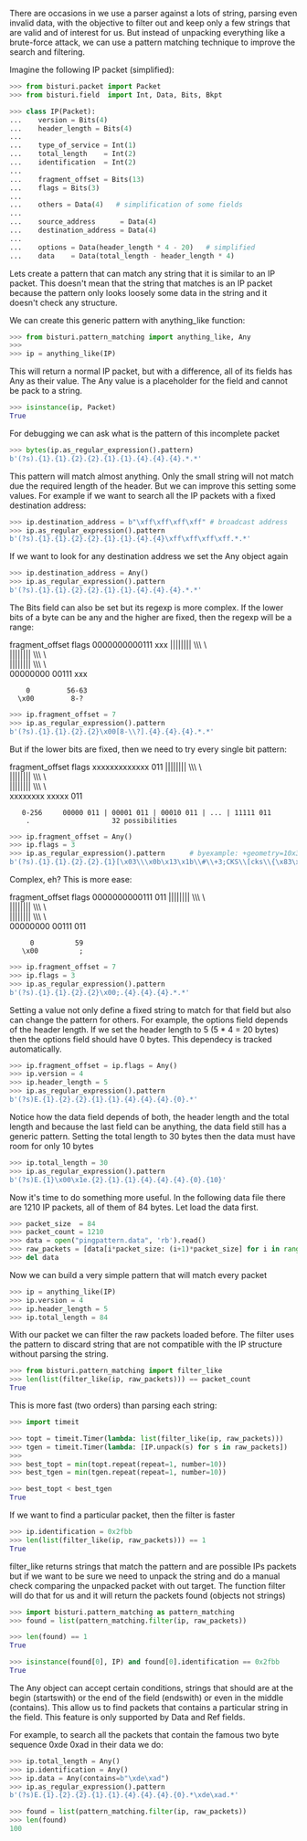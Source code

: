 There are occasions in we use a parser against a lots of string, parsing even invalid data, with the objective to filter
out and keep only a few strings that are valid and of interest for us.
But instead of unpacking everything like a brute-force attack, we can use a pattern matching technique to
improve the search and filtering.

Imagine the following IP packet (simplified):

```python
>>> from bisturi.packet import Packet
>>> from bisturi.field  import Int, Data, Bits, Bkpt

>>> class IP(Packet):
...    version = Bits(4)
...    header_length = Bits(4)
...
...    type_of_service = Int(1)
...    total_length    = Int(2)
...    identification  = Int(2)
...
...    fragment_offset = Bits(13)
...    flags = Bits(3)
...
...    others = Data(4)   # simplification of some fields
...
...    source_address      = Data(4)
...    destination_address = Data(4)
...
...    options = Data(header_length * 4 - 20)   # simplified
...    data    = Data(total_length - header_length * 4)

```


Lets create a pattern that can match any string that it is similar to an IP packet. This doesn't mean that
the string that matches is an IP packet because the pattern only looks loosely some data in the string and
it doesn't check any structure.

We can create this generic pattern with anything_like function:

```python
>>> from bisturi.pattern_matching import anything_like, Any
>>>
>>> ip = anything_like(IP)

```

This will return a normal IP packet, but with a difference, all of its fields has Any as their value.
The Any value is a placeholder for the field and cannot be pack to a string.

```python
>>> isinstance(ip, Packet)
True

```

For debugging we can ask what is the pattern of this incomplete packet

```python
>>> bytes(ip.as_regular_expression().pattern)
b'(?s).{1}.{1}.{2}.{2}.{1}.{1}.{4}.{4}.{4}.*.*'

```

This pattern will match almost anything. Only the small string will not match due the required length of the header.
But we can improve this setting some values. For example if we want to search all the IP packets with a fixed destination
address:

```python
>>> ip.destination_address = b"\xff\xff\xff\xff" # broadcast address
>>> ip.as_regular_expression().pattern
b'(?s).{1}.{1}.{2}.{2}.{1}.{1}.{4}.{4}\xff\xff\xff\xff.*.*'

```

If we want to look for any destination address we set the Any object again

```python
>>> ip.destination_address = Any()
>>> ip.as_regular_expression().pattern
b'(?s).{1}.{1}.{2}.{2}.{1}.{1}.{4}.{4}.{4}.*.*'

```

The Bits field can also be set but its regexp is more complex.
If the lower bits of a byte can be any and the higher are fixed, then the regexp will be a range:

  fragment_offset flags
     0000000000111 xxx
     |||||||| \\\\\ \\\
     ||||||||  \\\\\ \\\
     ||||||||   \\\\\ \\\
     00000000    00111 xxx

        0         56-63
      \x00         8-?

```python
>>> ip.fragment_offset = 7
>>> ip.as_regular_expression().pattern
b'(?s).{1}.{1}.{2}.{2}\x00[8-\\?].{4}.{4}.{4}.*.*'

```

But if the lower bits are fixed, then we need to try every single bit pattern:

  fragment_offset flags
     xxxxxxxxxxxxx 011
     |||||||| \\\\\ \\\
     ||||||||  \\\\\ \\\
     ||||||||   \\\\\ \\\
     xxxxxxxx    xxxxx 011

       0-256     00000 011 | 00001 011 | 00010 011 | ... | 11111 011
        .                    32 possibilities

```python
>>> ip.fragment_offset = Any()
>>> ip.flags = 3
>>> ip.as_regular_expression().pattern		# byexample: +geometry=10x300
b'(?s).{1}.{1}.{2}.{2}.{1}[\x03\\\x0b\x13\x1b\\#\\+3;CKS\\[cks\\{\x83\x8b\x93\x9b\xa3\xab\xb3\xbb\xc3\xcb\xd3\xdb\xe3\xeb\xf3\xfb].{4}.{4}.{4}.*.*'

```

Complex, eh?
This is more ease:

  fragment_offset flags
     0000000000111 011
     |||||||| \\\\\ \\\
     ||||||||  \\\\\ \\\
     ||||||||   \\\\\ \\\
     00000000    00111 011

         0          59
       \x00          ;

```python
>>> ip.fragment_offset = 7
>>> ip.flags = 3
>>> ip.as_regular_expression().pattern
b'(?s).{1}.{1}.{2}.{2}\x00;.{4}.{4}.{4}.*.*'

```


Setting a value not only define a fixed string to match for that field but also can change the pattern for others.
For example, the options field depends of the header length. If we set the header length to 5 (5 * 4 = 20 bytes) then
the options field should have 0 bytes. This dependecy is tracked automatically.

```python
>>> ip.fragment_offset = ip.flags = Any()
>>> ip.version = 4
>>> ip.header_length = 5
>>> ip.as_regular_expression().pattern
b'(?s)E.{1}.{2}.{2}.{1}.{1}.{4}.{4}.{4}.{0}.*'

```

Notice how the data field depends of both, the header length and the total length and because the last field can
be anything, the data field still has a generic pattern.
Setting the total length to 30 bytes then the data must have room for only 10 bytes

```python
>>> ip.total_length = 30
>>> ip.as_regular_expression().pattern
b'(?s)E.{1}\x00\x1e.{2}.{1}.{1}.{4}.{4}.{4}.{0}.{10}'

```

Now it's time to do something more useful. In the following data file there are 1210  IP packets, 
all of them of 84 bytes.
Let load the data first.

```python
>>> packet_size  = 84
>>> packet_count = 1210
>>> data = open("pingpattern.data", 'rb').read()
>>> raw_packets = [data[i*packet_size: (i+1)*packet_size] for i in range(packet_count)]
>>> del data

```

Now we can build a very simple pattern that will match every packet

```python
>>> ip = anything_like(IP)
>>> ip.version = 4
>>> ip.header_length = 5
>>> ip.total_length = 84

```

With our packet we can filter the raw packets loaded before. The filter uses the pattern
to discard string that are not compatible with the IP structure without parsing the string.

```python
>>> from bisturi.pattern_matching import filter_like
>>> len(list(filter_like(ip, raw_packets))) == packet_count
True

```

This is more fast (two orders) than parsing each string:

```python
>>> import timeit

>>> topt = timeit.Timer(lambda: list(filter_like(ip, raw_packets)))
>>> tgen = timeit.Timer(lambda: [IP.unpack(s) for s in raw_packets])
>>>
>>> best_topt = min(topt.repeat(repeat=1, number=10))
>>> best_tgen = min(tgen.repeat(repeat=1, number=10))

>>> best_topt < best_tgen
True

```

If we want to find a particular packet, then the filter is faster

```python
>>> ip.identification = 0x2fbb
>>> len(list(filter_like(ip, raw_packets))) == 1
True

```

filter_like returns strings that match the pattern and are possible IPs packets
but if we want to be sure we need to unpack the string and do a manual check comparing
the unpacked packet with out target.
The function filter will do that for us and it will return the packets found (objects  not
strings)

```python
>>> import bisturi.pattern_matching as pattern_matching
>>> found = list(pattern_matching.filter(ip, raw_packets))

>>> len(found) == 1
True

>>> isinstance(found[0], IP) and found[0].identification == 0x2fbb
True


```

The Any object can accept certain conditions, strings that should are at the begin (startswith) or 
the end of the field (endswith) or even in the middle (contains).
This allow us to find packets that contains a particular string in the field.
This feature is only supported by Data and Ref fields.

For example, to search all the packets that contain the famous two byte sequence 0xde 0xad in their data we do:

```python
>>> ip.total_length = Any()
>>> ip.identification = Any()
>>> ip.data = Any(contains=b"\xde\xad")
>>> ip.as_regular_expression().pattern
b'(?s)E.{1}.{2}.{2}.{1}.{1}.{4}.{4}.{4}.{0}.*\xde\xad.*'

>>> found = list(pattern_matching.filter(ip, raw_packets))
>>> len(found)
100


```

